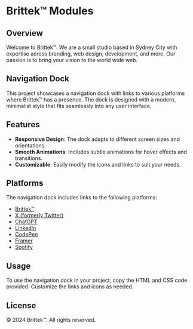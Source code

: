 # Brittek™ Modules

## Overview
Welcome to Brittek™. We are a small studio based in Sydney City with expertise across branding, web design, development, and more. Our passion is to bring your vision to the world wide web.

## Navigation Dock
This project showcases a navigation dock with links to various platforms where Brittek™ has a presence. The dock is designed with a modern, minimalist style that fits seamlessly into any user interface.

## Features
- **Responsive Design**: The dock adapts to different screen sizes and orientations.
- **Smooth Animations**: Includes subtle animations for hover effects and transitions.
- **Customizable**: Easily modify the icons and links to suit your needs.

## Platforms
The navigation dock includes links to the following platforms:
- [Brittek™](https://brittek.digital)
- [X (formerly Twitter)](https://x.com/brittekdgtl)
- [ChatGPT](https://chatgpt.com/g/g-cnm8xm1MC-brittek-digital-design-and-development-assistant)
- [LinkedIn](https://www.linkedin.com/in/james-britton-48419824b/)
- [CodePen](https://codepen.io/brittek)
- [Framer](https://www.framer.community/u/2809d9be)
- [Spotify](https://bc.game/i-ro4cnwib-n/)

## Usage
To use the navigation dock in your project, copy the HTML and CSS code provided. Customize the links and icons as needed.

## License
© 2024 Brittek™. All rights reserved.
